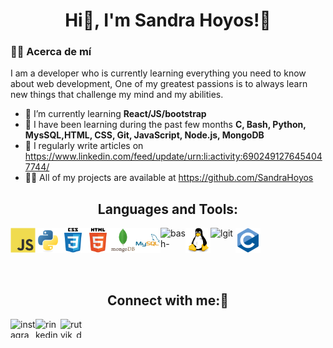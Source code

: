 <h1 align="center">Hi👋, I'm Sandra Hoyos!🌺</h1>

<h3> 👩🏻  Acerca de mí </h3>

I am a developer who is currently learning everything you need to know about web development,
One of my greatest passions is to always learn new things that challenge my mind and my abilities.

- 🌱  I’m currently learning **React/JS/bootstrap**
- 💬  I have been learning during the past few months **C, Bash, Python, MysSQL,HTML, CSS, Git, JavaScript, Node.js, MongoDB** 
- 📝  I regularly write articles on  https://www.linkedin.com/feed/update/urn:li:activity:6902491276454047744/
- 👨‍💻  All of my projects are available at https://github.com/SandraHoyos


<h2 align="center">Languages and Tools:</h2>
<p align="left">
<img src="https://raw.githubusercontent.com/devicons/devicon/master/icons/c/c-original.svg" alt="c" width="40" height="40" />

<img align="left" src="https://raw.githubusercontent.com/devicons/devicon/master/icons/javascript/javascript-original.svg" alt="javascript" width="40" height="40" /> 

<img align="left" src="https://raw.githubusercontent.com/devicons/devicon/master/icons/python/python-original.svg" alt="python" width="40" height="40" />

<img align="left" src="https://raw.githubusercontent.com/devicons/devicon/master/icons/css3/css3-original-wordmark.svg" alt="pcss3" width="40" height="40" />

<img align="left" src="https://raw.githubusercontent.com/devicons/devicon/master/icons/html5/html5-original-wordmark.svg" alt="html5" width="40" height="40" />

<img align="left" src="https://raw.githubusercontent.com/devicons/devicon/master/icons/mongodb/mongodb-original-wordmark.svg" alt="mongodb" width="40" height="40" />

<img align="left" src="https://raw.githubusercontent.com/devicons/devicon/master/icons/mysql/mysql-original-wordmark.svg" alt="mysql" width="40" height="40" />

<img align="left" src="https://www.vectorlogo.zone/logos/gnu_bash/gnu_bash-icon.svg" alt="bash-" width="40" height="40" />

<img align="left" src="https://raw.githubusercontent.com/devicons/devicon/master/icons/linux/linux-original.svg" alt="linux" width="40" height="40" />

<img align="left" src="https://www.vectorlogo.zone/logos/git-scm/git-scm-icon.svg" alt="lgit" width="40" height="40" />
</p><br>

<h2 align="center">Connect with me:👥 </h2>
<p align="left">
<a href="https://instagram.com/shandy224?utm_medium=copy_link" target="blank"><img align="left"  src="https://cdn.jsdelivr.net/npm/simple-icons@3.0.1/icons/instagram.svg" alt="instagram" height="30" width="40" /></a>

<a href="https://www.linkedin.com/in/sandralorenahoyos/" target="blank"><img 
align="left" src="https://cdn.jsdelivr.net/npm/simple-icons@3.0.1/icons/linkedin.svg" alt="rinkedin" height="30" width="40" /></a>

<a href="https://twitter.com/Sandra74398130" target="blank"><img 
align="left" src="https://cdn.jsdelivr.net/npm/simple-icons@v3/icons/twitter.svg" alt="rutvik_dev.desg" height="30" width="40" /></a>
</p>




